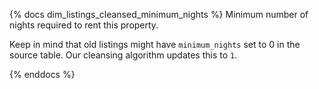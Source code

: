 {% docs dim_listings_cleansed_minimum_nights %}
Minimum number of nights required to rent this property.

Keep in mind that old listings might have `minimum_nights` set to 0 in the source table. Our cleansing algorithm updates this to `1`.

{% enddocs %}